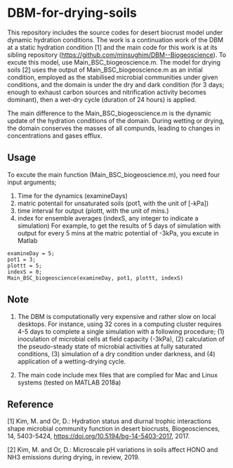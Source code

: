 # DBM-for-drying-soils
This repository includes the source codes for desert biocrust model under dynamic hydration conditions.
The work is a continuation work of the DBM at a static hydration condition [1] and the main code for this work is at its sibling repository (https://github.com/minsughim/DBM--Biogeoscience). To excute this model, use Main_BSC_biogeoscience.m. 
The model for drying soils [2] uses the output of Main_BSC_biogeoscience.m as an initial condition, employed as the stabilised microbial communities under given conditions, and the domain is under the dry and dark condition (for 3 days; enough to exhaust carbon sources and nitrification activity becomes dominant), then a wet-dry cycle (duration of 24 hours) is applied. 

The main difference to the Main_BSC_biogeoscience.m is the dynamic update of the hydration conditions of the domain. During  wetting or drying, the domain conserves the masses of all compunds, leading to changes in concentrations and gases efflux. 

## Usage

To excute the main function (Main_BSC_biogeoscience.m), you need four input arguments;
1. Time for the dynamics (examineDays)
2. matric potentail for unsaturated soils (pot1, with the unit of [-kPa])
3. time interval for output (plottt, with the unit of mins.)
4. index for ensemble averages (indexS, any integer to indicate a simulation)
For example, to get the results of 5 days of simulation with output for every 5 mins at the matric potential of -3kPa, you excute in Matlab

~~~~~~~~~~~~~{.m}
examineDay = 5; 
pot1 = 3;
plottt = 5; 
indexS = 0;
Main_BSC_biogeoscience(examineDay, pot1, plottt, indexS)
~~~~~~~~~~~~~

## Note

1. The DBM is computationally very expensive and rather slow on local desktops. For instance, using 32 cores in a computing cluster requires 4-5 days to complete a single simulation with a following procedure; (1) inoculation of microbial cells at field capacity (-3kPa), (2) calculation of the pseudo-steady state of microbial activities at fully saturated conditions, (3) simulation of a dry condition under darkness, and (4) application of a wetting-drying cycle.

2. The main code include mex files that are complied for Mac and Linux systems (tested on MATLAB 2018a)


## Reference

[1] Kim, M. and Or, D.: Hydration status and diurnal trophic interactions shape microbial community function in desert biocrusts, Biogeosciences, 14, 5403-5424, https://doi.org/10.5194/bg-14-5403-2017, 2017.

[2] Kim, M. and Or, D.: Microscale pH variations in soils affect HONO and NH3 emissions during drying, in review, 2019.

